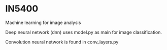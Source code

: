 # IN5400
Machine learning for image analysis

Deep neural network (dnn) uses model.py as main for image classification. 

Convolution neural network is found in conv_layers.py

